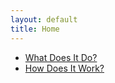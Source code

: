 ```yaml
---
layout: default
title: Home
---
```


* [What Does It Do?](dragoman/what-does-it-do.md)
* [How Does It Work?](dragoman/how-does-it-work.md)
